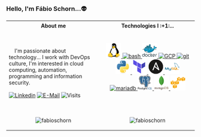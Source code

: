 ### Hello, I'm Fábio Schorn...:alien:

<table width="100%">
  <tr>
  <th>About me</th>
  <th>Technologies I :+1:...</th>
  </tr>
  <tr>
  <td width="50%">

  <br><p align="left">&nbsp; &nbsp; I'm passionate about technology... I work with DevOps culture, I'm interested in cloud computing, automation, programming and information security.<br><br>
  [![Linkedin](https://img.shields.io/badge/linked-in-369?style=flat-square&logo=linkedin&logoColor=white&color=blue)](https://linkedin.com/in/fabioschorn)
  [![E-Mail](https://img.shields.io/badge/email-reveal-2a8?style=flat-square&logo=gmail&logoColor=white)](https://mailhide.io/e/5LKify3d)
  ![Visits](https://komarev.com/ghpvc/?username=fabioschorn&color=blue&style=flat-square&label=visits)
</p>
  </td>
  <td width="50%">

 <p align = "center">
  <a href="https://www.linux.org/" target="_blank" rel="noreferrer"> <img src="https://raw.githubusercontent.com/devicons/devicon/master/icons/linux/linux-original.svg" alt="linux" width="40" height="40"/> </a>
  <a href="https://www.gnu.org/software/bash/" target="_blank" rel="noreferrer"> <img src="https://cdn.jsdelivr.net/gh/devicons/devicon/icons/bash/bash-original.svg" alt="bash" width="40" height="40"/> </a>
  <a href="https://www.docker.com/" target="_blank" rel="noreferrer"> <img src="https://raw.githubusercontent.com/devicons/devicon/master/icons/docker/docker-original-wordmark.svg" alt="docker" width="40" height="40"/> </a>
  <a href="https://cloud.google.com/docs" target="_blank" rel="noreferrer"> <img src="https://cdn.jsdelivr.net/gh/devicons/devicon/icons/googlecloud/googlecloud-original.svg" alt="GCP" width="40" height="40"/> </a>
  <a href="https://git-scm.com/" target="_blank" rel="noreferrer"> <img src="https://www.vectorlogo.zone/logos/git-scm/git-scm-icon.svg" alt="git" width="40" height="40"/> </a>
  <a href="https://www.python.org" target="_blank" rel="noreferrer"> <img src="https://raw.githubusercontent.com/devicons/devicon/master/icons/python/python-original.svg" alt="python" width="40" height="40"/> </a>
  <a href="https://www.terraform.io/docs" target="_blank" rel="noreferrer"> <img src="https://github.com/devicons/devicon/blob/master/icons/terraform/terraform-original.svg" alt="Terraform" width="40" height="40"/> </a>
  <a href="https://docs.ansible.com/" target="_blank" rel="noreferrer"> <img src="https://github.com/devicons/devicon/blob/master/icons/ansible/ansible-original.svg" alt="Ansible" width="40" height="40"/> </a>
  <a href="https://www.mysql.com/" target="_blank" rel="noreferrer"> <img src="https://raw.githubusercontent.com/devicons/devicon/master/icons/mysql/mysql-original-wordmark.svg" alt="mysql" width="40" height="40"/> </a>
  <a href="https://mariadb.org/" target="_blank" rel="noreferrer"> <img src="https://www.vectorlogo.zone/logos/mariadb/mariadb-icon.svg" alt="mariadb" width="40" height="40"/> </a>
  <a href="https://www.postgresql.org" target="_blank" rel="noreferrer"> <img src="https://raw.githubusercontent.com/devicons/devicon/master/icons/postgresql/postgresql-original-wordmark.svg" alt="postgresql" width="40" height="40"/> </a>
  <a href="https://www.mongodb.com/" target="_blank" rel="noreferrer"> <img src="https://raw.githubusercontent.com/devicons/devicon/master/icons/mongodb/mongodb-original-wordmark.svg" alt="mongodb" width="40" height="40"/> </a>
  <a href="https://docs.aws.amazon.com/" target="_blank" rel="noreferrer"> <img src="https://github.com/devicons/devicon/blob/master/icons/amazonwebservices/amazonwebservices-original.svg" alt="AWS" width="40" height="40"/> </a>
 </p>

  </td>
  <tr>
  <td width = "50%">
  <br>
  <p align = "center"><img src="https://github-readme-stats.vercel.app/api?username=fabioschorn&show_icons=true&locale=en&theme=onedark&count_private=true" alt="fabioschorn" /></p>
  </td>
  <td width = "50%">
  <br>
  <p align = "center"><img src="https://github-readme-stats.vercel.app/api/top-langs/?username=fabioschorn&layout=compact&show_icons=true&theme=onedark&locale=en&count_private=true&langs_count=8" alt="fabioschorn" /></p>
  </td>
  </tr>
  </table>
